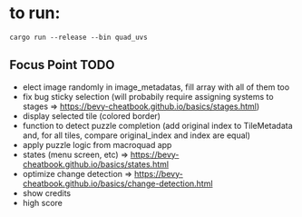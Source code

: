 # to run:

    cargo run --release --bin quad_uvs

## Focus Point TODO

- elect image randomly in image_metadatas, fill array with all of them too
- fix bug sticky selection (will probabily require assigning systems to stages => https://bevy-cheatbook.github.io/basics/stages.html)
- display selected tile (colored border)
- function to detect puzzle completion (add original index to TileMetadata and, for all tiles, compare original_index and index are equal)
- apply puzzle logic from macroquad app
- states (menu screen, etc) => https://bevy-cheatbook.github.io/basics/states.html
- optimize change detection => https://bevy-cheatbook.github.io/basics/change-detection.html
- show credits
- high score
